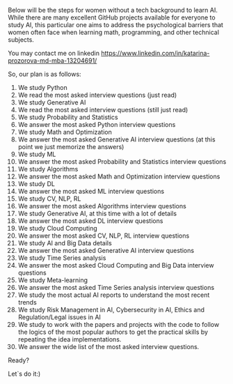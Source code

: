 Below will be the steps for women without a tech background to learn AI. 
While there are many excellent GitHub projects available for everyone to study AI, this particular one aims to address the psychological barriers that women often face when learning math, programming, and other technical subjects.


You may contact me on linkedin https://www.linkedin.com/in/katarina-prozorova-md-mba-13204691/



So, our plan is as follows:

1. We study Python
2. We read the most asked interview questions (just read)
3. We study Generative AI
4. We read the most asked interview questions (still just read)
5. We study Probability and Statistics
6. We answer the most asked Python interview questions
7. We study Math and Optimization
8. We answer the most asked Generative AI interview questions (at this point we just memorize the answers)
9. We study ML
10. We answer the most asked Probability and Statistics interview questions
11. We study Algorithms
12. We answer the most asked Math and Optimization interview questions
13. We study DL
14. We answer the most asked ML interview questions
15. We study CV, NLP, RL
16. We answer the most asked Algorithms interview questions
17. We study Generative AI, at this time with a lot of details
18. We answer the most asked  DL interview questions
19. We study Cloud Computing
20. We answer the most asked CV, NLP, RL interview questions
21. We study AI and Big Data details
22. We answer the most asked Generative AI interview questions
23. We study Time Series analysis
24. We answer the most asked Cloud Computing and Big Data interview questions
25. We study Meta-learning
26. We answer the most asked Time Series analysis interview questions
27. We study the most actual AI reports to understand the most recent trends
28. We study Risk Management in AI, Cybersecurity in AI, Ethics and Regulation/Legal issues in AI
29. We study to work with the papers and projects with the code to follow the logics of the most popular authors to get the practical skills by repeating the idea implementations.
30. We answer the wide list of the most asked interview questions.


Ready?

Let`s do it:)

